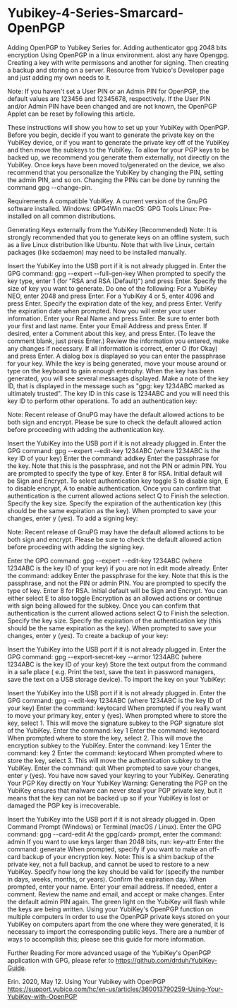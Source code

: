 # Yubikey-4-Series-Smarcard-OpenPGP
Adding OpenPGP to Yubikey Series for. Adding authenticator gpg  2048 bits encryption 
Using OpenPGP in a linux environment. alost any have Opengpg. Creating a key with write permissons and another for signing. Then creating a backup and storing on a server. 
Resource from Yubico's Developer page and just adding my own needs to it. 

Note: If you haven't set a User PIN or an Admin PIN for OpenPGP, the default values are 123456 and 12345678, respectively. If the User PIN and/or Admin PIN have been changed and are not known, the OpenPGP Applet can be reset by following this article.

These instructions will show you how to set up your YubiKey with OpenPGP. Before you begin, decide if you want to generate the private key on the YubiKey device, or if you want to generate the private key off of the YubiKey and then move the subkeys to the YubiKey. To allow for your PGP keys to be backed up, we recommend you generate them externally, not directly on the YubiKey. Once keys have been moved to/generated on the device, we also recommend that you personalize the YubiKey by changing the PIN, setting the admin PIN, and so on. Changing the PINs can be done by running the command gpg --change-pin.

Requirements
A compatible YubiKey.
A current version of the GnuPG software installed.
Windows: GPG4Win
macOS: GPG Tools
Linux: Pre-installed on all common distributions.
 
Generating Keys externally from the YubiKey (Recommended)
Note: It is strongly recommended that you to generate keys on an offline system, such as a live Linux distribution like Ubuntu. Note that with live Linux, certain packages (like scdaemon) may need to be installed manually.

Insert the YubiKey into the USB port if it is not already plugged in.
Enter the GPG command: gpg --expert --full-gen-key
When prompted to specify the key type, enter 1 (for "RSA and RSA (Default)") and press Enter.
Specify the size of key you want to generate. Do one of the following:
For a YubiKey NEO, enter 2048 and press Enter.
For a YubiKey 4 or 5, enter 4096 and press Enter.
Specify the expiration date of the key, and press Enter. Verify the expiration date when prompted.
Now you will enter your user information. Enter your Real Name and press Enter. Be sure to enter both your first and last name.
Enter your Email Address and press Enter.
If desired, enter a Comment about this key, and press Enter. (To leave the comment blank, just press Enter.)
Review the information you entered, make any changes if necessary. If all information is correct, enter O (for Okay) and press Enter.
A dialog box is displayed so you can enter the passphrase for your key. While the key is being generated, move your mouse around or type on the keyboard to gain enough entrophy. When the key has been generated, you will see several messages displayed. Make a note of the key ID, that is displayed in the message such as "gpg: key 1234ABC marked as ultimately trusted". The key ID in this case is 1234ABC and you will need this key ID to perform other operations.
To add an authentication key:

Note: Recent release of GnuPG may have the default allowed actions to be both sign and encrypt. Please be sure to check the default allowed action before proceeding with adding the authentication key. 

Insert the YubiKey into the USB port if it is not already plugged in.
Enter the GPG command: gpg --expert --edit-key 1234ABC (where 1234ABC is the key ID of your key)
Enter the command: addkey
Enter the passphrase for the key. Note that this is the passphrase, and not the PIN or admin PIN.
You are prompted to specify the type of key. Enter 8 for RSA.
Initial default will be Sign and Encrypt. To select authentication key toggle S to disable sign, E to disable encrypt, A to enable authentication.
Once you can confirm that authentication is the current allowed actions select Q to Finish the selection.
Specify the key size.
Specify the expiration of the authentication key (this should be the same expiration as the key).
When prompted to save your changes, enter y (yes).
To add a signing key:

Note: Recent release of GnuPG may have the default allowed actions to be both sign and encrypt. Please be sure to check the default allowed action before proceeding with adding the signing key. 

Enter the GPG command: gpg --expert --edit-key 1234ABC (where 1234ABC is the key ID of your key) if you are not in edit mode already.
Enter the command: addkey
Enter the passphrase for the key. Note that this is the passphrase, and not the PIN or admin PIN.
You are prompted to specify the type of key. Enter 8 for RSA.
Initial default will be Sign and Encrypt. You can either select E to also toggle Encryption as an allowed actions or continue with sign being allowed for the subkey. 
Once you can confirm that authentication is the current allowed actions select Q to Finish the selection.
Specify the key size.
Specify the expiration of the authentication key (this should be the same expiration as the key).
When prompted to save your changes, enter y (yes).
To create a backup of your key:

Insert the YubiKey into the USB port if it is not already plugged in.
Enter the GPG command: gpg --export-secret-key --armor 1234ABC (where 1234ABC is the key ID of your key)
Store the text output from the command in a safe place ( e.g. Print the text, save the text in password managers, save the text on a USB storage device).
To import the key on your YubiKey:

Insert the YubiKey into the USB port if it is not already plugged in.
Enter the GPG command: gpg --edit-key 1234ABC (where 1234ABC is the key ID of your key)
Enter the command: keytocard
When prompted if you really want to move your primary key, enter y (yes).
When prompted where to store the key, select 1. This will move the signature subkey to the PGP signature slot of the YubiKey.
Enter the command: key 1
Enter the command: keytocard
When prompted where to store the key, select 2. This will move the encryption subkey to the YubiKey.
Enter the command: key 1
Enter the command: key 2
Enter the command: keytocard
When prompted where to store the key, select 3. This will move the authentication subkey to the YubiKey.
Enter the command: quit
When prompted to save your changes, enter y (yes). You have now saved your keyring to your YubiKey.
Generating Your PGP Key directly on Your YubiKey
Warning: Generating the PGP on the YubiKey ensures that malware can never steal your PGP private key, but it means that the key can not be backed up so if your YubiKey is lost or damaged the PGP key is irrecoverable. 

Insert the YubiKey into the USB port if it is not already plugged in.
Open Command Prompt (Windows) or Terminal (macOS / Linux).
Enter the GPG command: gpg --card-edit
At the gpg/card> prompt, enter the command: admin
If you want to use keys larger than 2048 bits, run: key-attr
Enter the command: generate
When prompted, specify if you want to make an off-card backup of your encryption key. 
Note: This is a shim backup of the private key, not a full backup, and cannot be used to restore to a new YubiKey.
Specify how long the key should be valid for (specify the number in days, weeks, months, or years).
Confirm the expiration day.
When prompted, enter your name.
Enter your email address.
If needed, enter a comment.
Review the name and email, and accept or make changes.
Enter the default admin PIN again. The green light on the YubiKey will flash while the keys are being written.
Using your YubiKey's OpenPGP function on multiple computers
In order to use the OpenPGP private keys stored on your YubiKey on computers apart from the one where they were generated, it is necessary to import the corresponding public keys. There are a number of ways to accomplish this; please see this guide for more information.

 

Further Reading
For more advanced usage of the YubiKey's OpenPGP application with GPG, please refer to https://github.com/drduh/YubiKey-Guide.






Erin. 2020, May 12. Using Your Yubikey with OpenPGP
https://support.yubico.com/hc/en-us/articles/360013790259-Using-Your-YubiKey-with-OpenPGP
